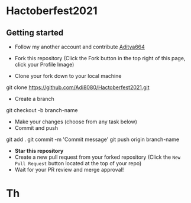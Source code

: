 ## 
# Hactoberfest2021

## Getting started
- Follow my another account and contribute    [Aditya664](https://github.com/Aditya664)

-   Fork this repository (Click the Fork button in the top right of this page, click your Profile Image)
-   Clone your fork down to your local machine

git clone https://github.com/Adi8080/Hactoberfest2021.git

-   Create a branch

git checkout -b branch-name

-   Make your changes (choose from any task below)
-   Commit and push

git add .
git commit -m 'Commit message'
git push origin branch-name

-   **Star this repository**
-   Create a new pull request from your forked repository (Click the  `New Pull Request`  button located at the top of your repo)
-   Wait for your PR review and merge approval!

# Th
